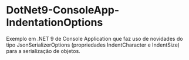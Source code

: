 # DotNet9-ConsoleApp-IndentationOptions
Exemplo em .NET 9 de Console Application que faz uso de novidades do tipo JsonSerializerOptions (propriedades IndentCharacter e IndentSize) para a serialização de objetos.
